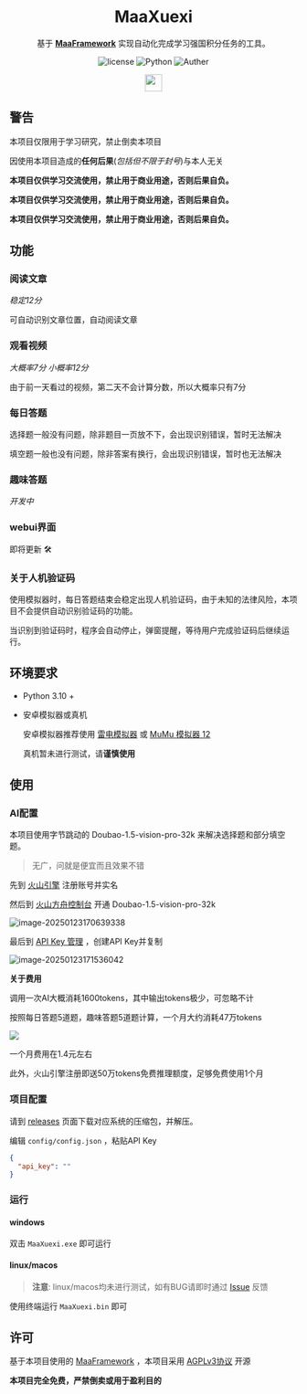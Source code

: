 
<div align="center">

# MaaXuexi

基于 **[MaaFramework](https://github.com/MaaXYZ/MaaFramework)** 实现自动化完成学习强国积分任务的工具。

</div>

<p align="center">
  <img alt="license" src="https://img.shields.io/github/license/ravizhan/MaaXuexi">
  <img alt="Python" src="https://img.shields.io/badge/Python 3.12-3776AB?logo=python&logoColor=white">
  <img alt="Auther" src="https://img.shields.io/badge/code%20by-ravi-127fca">
</p>

<div align="center">

[<img src="https://api.gitsponsors.com/api/badge/img?id=892976182" height="30">](https://api.gitsponsors.com/api/badge/link?p=BmTVRa4Q8TtMZS4DMpTG3041SLDUk4W2uhU81GU9B62IsJgT2SNR1EUla6Y/Y4pUipjwNBlY2madJRzcueOYZiai/Ey00xo1lT5jz3Cp5o/bVdYejQ7BC1AnMOAoH8L+2abXXdw5dRDwMerZgdMGtQ==)
</div>

## 警告

本项目仅限用于学习研究，禁止倒卖本项目

因使用本项目造成的**任何后果**(*包括但不限于封号*)与本人无关

**本项目仅供学习交流使用，禁止用于商业用途，否则后果自负。**

**本项目仅供学习交流使用，禁止用于商业用途，否则后果自负。**

**本项目仅供学习交流使用，禁止用于商业用途，否则后果自负。**

## 功能
### 阅读文章
*稳定12分*

可自动识别文章位置，自动阅读文章
### 观看视频
*大概率7分 小概率12分*

由于前一天看过的视频，第二天不会计算分数，所以大概率只有7分 
### 每日答题
选择题一般没有问题，除非题目一页放不下，会出现识别错误，暂时无法解决

填空题一般也没有问题，除非答案有换行，会出现识别错误，暂时也无法解决
### 趣味答题
*开发中*
### webui界面
即将更新️ 🛠️
### 关于人机验证码
使用模拟器时，每日答题结束会稳定出现人机验证码，由于未知的法律风险，本项目不会提供自动识别验证码的功能。

当识别到验证码时，程序会自动停止，弹窗提醒，等待用户完成验证码后继续运行。
## 环境要求

- Python 3.10 +

- 安卓模拟器或真机

  安卓模拟器推荐使用 [雷电模拟器](https://www.ldmnq.com/) 或 [MuMu 模拟器 12](https://mumu.163.com/)

  真机暂未进行测试，请**谨慎使用**

## 使用

### AI配置

本项目使用字节跳动的 Doubao-1.5-vision-pro-32k 来解决选择题和部分填空题。
> 无广，问就是便宜而且效果不错

先到 [火山引擎](https://www.volcengine.com/) 注册账号并实名

然后到 [火山方舟控制台](https://console.volcengine.com/ark/region:ark+cn-beijing/openManagement) 开通 Doubao-1.5-vision-pro-32k 

![image-20250123170639338](https://img.ravi.top/img/4e1072e68a1f0a9892e8fb248619be4c.png)

最后到 [API Key 管理](https://console.volcengine.com/ark/region:ark+cn-beijing/apiKey) ，创建API Key并复制

![image-20250123171536042](https://img.ravi.top/img/543d40dfb2c2e28423652befabc4a3ba.png)

**关于费用**

调用一次AI大概消耗1600tokens，其中输出tokens极少，可忽略不计

按照每日答题5道题，趣味答题5道题计算，一个月大约消耗47万tokens

![](https://img.ravi.top/img/ced39313100f7e59538ea989b8d3374b.png)

一个月费用在1.4元左右

此外，火山引擎注册即送50万tokens免费推理额度，足够免费使用1个月

### 项目配置

请到 [releases](https://github.com/ravizhan/MaaXuexi/releases) 页面下载对应系统的压缩包，并解压。

编辑 `config/config.json` ，粘贴API Key

``` json
{
  "api_key": ""
}
```

### 运行
#### windows
双击 `MaaXuexi.exe` 即可运行
#### linux/macos
> **注意**: linux/macos均未进行测试，如有BUG请即时通过 [Issue](https://github.com/ravizhan/MaaXuexi/issues) 反馈

使用终端运行 `MaaXuexi.bin` 即可

## 许可

基于本项目使用的 [MaaFramework](https://pypi.org/project/MaaFw/) ，本项目采用 [AGPLv3协议](https://github.com/ravizhan/MaaXuexi/blob/main/LICENSE) 开源

**本项目完全免费，严禁倒卖或用于盈利目的**